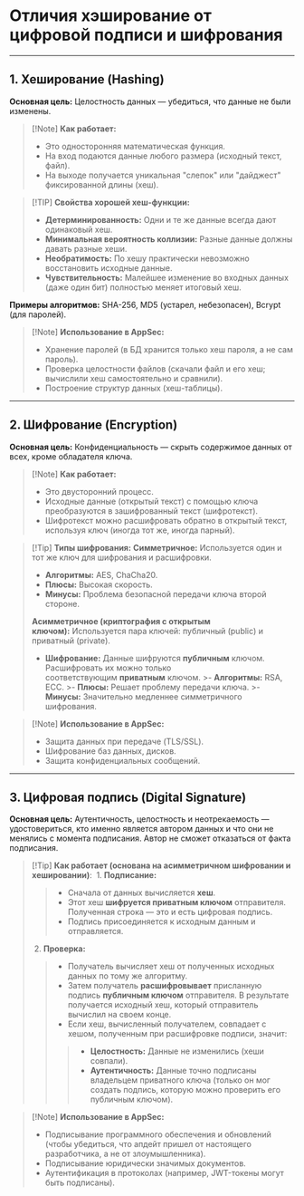 # Отличия хэширование от цифровой подписи и шифрования

---

## 1. Хеширование (Hashing)

**Основная цель:** Целостность данных — убедиться, что данные не были изменены.

>[!Note] **Как работает:**
>- Это односторонняя математическая функция.
>- На вход подаются данные любого размера (исходный текст, файл).
>- На выходе получается уникальная "слепок" или "дайджест" фиксированной длины (хеш).

>[!TIP] **Свойства хорошей хеш-функции:**
>- **Детерминированность:** Одни и те же данные всегда дают одинаковый хеш.
>- **Минимальная вероятность коллизии:** Разные данные должны давать разные хеши.
>- **Необратимость:** По хешу практически невозможно восстановить исходные данные.
>- **Чувствительность:** Малейшее изменение во входных данных (даже один бит) полностью меняет итоговый хеш.

**Примеры алгоритмов:** SHA-256, MD5 (устарел, небезопасен), Bcrypt (для паролей).  

>[!Note] **Использование в AppSec:**
>- Хранение паролей (в БД хранится только хеш пароля, а не сам пароль).
>- Проверка целостности файлов (скачали файл и его хеш; вычислили хеш самостоятельно и сравнили).
>- Построение структур данных (хеш-таблицы).

---

## 2. Шифрование (Encryption)

**Основная цель:** Конфиденциальность — скрыть содержимое данных от всех, кроме обладателя ключа.

>[!Note] **Как работает:**
>- Это двусторонний процесс.
>- Исходные данные (открытый текст) с помощью ключа преобразуются в зашифрованный текст (шифротекст).
>- Шифротекст можно расшифровать обратно в открытый текст, используя ключ (иногда тот же, иногда парный).

>[!Tip] **Типы шифрования:**
>**Симметричное:** Используется один и тот же ключ для шифрования и расшифровки.
>    - **Алгоритмы:** AES, ChaCha20.
>   - **Плюсы:** Высокая скорость.
>    - **Минусы:** Проблема безопасной передачи ключа второй стороне.
>
>**Асимметричное (криптография с открытым ключом):** Используется пара ключей: публичный (public) и приватный (private).
  >  - **Шифрование:** Данные шифруются **публичным** ключом. Расшифровать их можно только соответствующим **приватным** ключом.
    >- **Алгоритмы:** RSA, ECC.
    >- **Плюсы:** Решает проблему передачи ключа.
    >- **Минусы:** Значительно медленнее симметричного шифрования.


>[!Note] **Использование в AppSec:**
>- Защита данных при передаче (TLS/SSL).
>- Шифрование баз данных, дисков.
>- Защита конфиденциальных сообщений.

---

## 3. Цифровая подпись (Digital Signature)

**Основная цель:** Аутентичность, целостность и неотрекаемость — удостовериться, кто именно является автором данных и что они не менялись с момента подписания. Автор не сможет отказаться от факта подписания.

>[!Tip] **Как работает (основана на асимметричном шифровании и хешировании)**:
> 1. **Подписание:**
>> - Сначала от данных вычисляется **хеш**.
>> - Этот хеш **шифруется приватным ключом** отправителя. Полученная строка — это и есть цифровая подпись.
>> - Подпись присоединяется к исходным данным и отправляется.
>
> 2. **Проверка:**
>> - Получатель вычисляет хеш от полученных исходных данных по тому же алгоритму.
>> - Затем получатель **расшифровывает** присланную подпись **публичным ключом** отправителя. В результате получается исходный хеш, который отправитель вычислил на своем конце.
>> - Если хеш, вычисленный получателем, совпадает с хешом, полученным при расшифровке подписи, значит:
>>> - **Целостность:** Данные не изменились (хеши совпали).
>>> - **Аутентичность:** Данные точно подписаны владельцем приватного ключа (только он мог создать подпись, которую можно проверить его публичным ключом).

>[!Note] **Использование в AppSec:**
>- Подписывание программного обеспечения и обновлений (чтобы убедиться, что апдейт пришел от настоящего разработчика, а не от злоумышленника).
>- Подписывание юридически значимых документов.
>- Аутентификация в протоколах (например, JWT-токены могут быть подписаны).